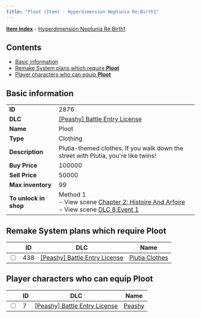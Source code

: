 ```yaml
---
title: "Ploot (Item) - Hyperdimension Neptunia Re;Birth1"
---
```


[**Item Index**](/neptunia/rb1/item/index.html) - [Hyperdimension Neptunia Re;Birth1](/neptunia/rb1)

## Contents

- [Basic information](#basic-information)
- [Remake System plans which require **Ploot**](#remake-system-plans-which-require-ploot)
- [Player characters who can equip **Ploot**](#player-characters-who-can-equip-ploot)

## Basic information

|   |   |
| -- | -- |
| **ID** | 2876 |
| **DLC** | [[Peashy] Battle Entry License](/neptunia/rb1/dlc/8-peashy.html) |
| **Name** | Ploot |
| **Type** | Clothing |
| **Description** | Plutia-themed clothes. If you walk down the street with Plutia, you're like twins! |
| **Buy Price** | 100000 |
| **Sell Price** | 50000 |
| **Max inventory** | 99 |
| **To unlock in shop** | Method 1<br />- View scene [Chapter 2: Histoire And Arfoire](/neptunia/rb1/scene/1-201-chapter-2-histoire-and-arfoire.html)<br />- View scene [DLC 8 Event 1](/neptunia/rb1/scene/8-5020-dlc-8-event-1.html) |


## Remake System plans which require **Ploot**

|    | ID | DLC | Name |
| -- | -- | --- | ---- |
| <input type="checkbox" id="rb1-quest-8-438" class="trackbox" /> | 438 | [[Peashy] Battle Entry License](/neptunia/rb1/dlc/8-peashy.html) | [Plutia Clothes](/neptunia/rb1/quest/8-438-plutia-clothes.html) |


## Player characters who can equip **Ploot**

|    | ID | DLC | Name |
| -- | -- | --- | ---- |
| <input type="checkbox" id="rb1-player-8-7" class="trackbox" /> | 7 | [[Peashy] Battle Entry License](/neptunia/rb1/dlc/8-peashy.html) | [Peashy](/neptunia/rb1/player/8-7-peashy.html) |
